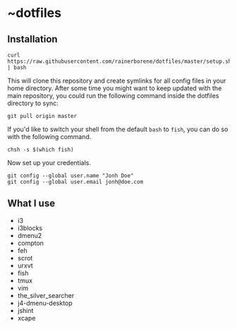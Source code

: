 # ~dotfiles

## Installation

    curl https://raw.githubusercontent.com/rainerborene/dotfiles/master/setup.sh | bash

This will clone this repository and create symlinks for all config files in your
home directory. After some time you might want to keep updated with the main
repository, you could run the following command inside the dotfiles directory
to sync:

    git pull origin master

If you'd like to switch your shell from the default `bash` to `fish`, you can do
so with the following command.

    chsh -s $(which fish)

Now set up your credentials.

    git config --global user.name "Jonh Doe"
    git config --global user.email jonh@doe.com

## What I use

- i3
- i3blocks
- dmenu2
- compton
- feh
- scrot
- urxvt
- fish
- tmux
- vim
- the_silver_searcher
- j4-dmenu-desktop
- jshint
- xcape
